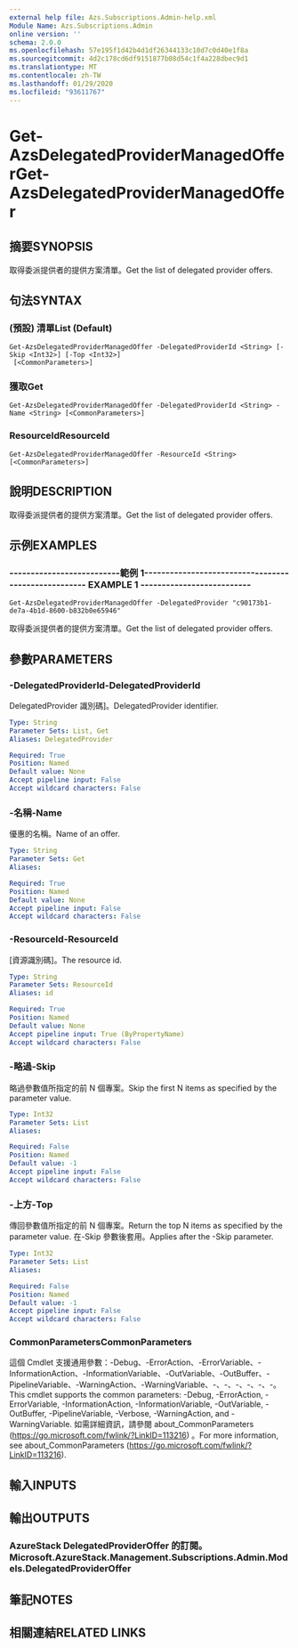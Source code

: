 ```yaml
---
external help file: Azs.Subscriptions.Admin-help.xml
Module Name: Azs.Subscriptions.Admin
online version: ''
schema: 2.0.0
ms.openlocfilehash: 57e195f1d42b4d1df26344133c10d7c0d40e1f8a
ms.sourcegitcommit: 4d2c178cd6df9151877b08d54c1f4a228dbec9d1
ms.translationtype: MT
ms.contentlocale: zh-TW
ms.lasthandoff: 01/29/2020
ms.locfileid: "93611767"
---
```

# <span data-ttu-id="5c391-101">Get-AzsDelegatedProviderManagedOffer</span><span class="sxs-lookup"><span data-stu-id="5c391-101">Get-AzsDelegatedProviderManagedOffer</span></span>

## <span data-ttu-id="5c391-102">摘要</span><span class="sxs-lookup"><span data-stu-id="5c391-102">SYNOPSIS</span></span>
<span data-ttu-id="5c391-103">取得委派提供者的提供方案清單。</span><span class="sxs-lookup"><span data-stu-id="5c391-103">Get the list of delegated provider offers.</span></span>

## <span data-ttu-id="5c391-104">句法</span><span class="sxs-lookup"><span data-stu-id="5c391-104">SYNTAX</span></span>

### <span data-ttu-id="5c391-105"> (預設) 清單</span><span class="sxs-lookup"><span data-stu-id="5c391-105">List (Default)</span></span>
```
Get-AzsDelegatedProviderManagedOffer -DelegatedProviderId <String> [-Skip <Int32>] [-Top <Int32>]
 [<CommonParameters>]
```

### <span data-ttu-id="5c391-106">獲取</span><span class="sxs-lookup"><span data-stu-id="5c391-106">Get</span></span>
```
Get-AzsDelegatedProviderManagedOffer -DelegatedProviderId <String> -Name <String> [<CommonParameters>]
```

### <span data-ttu-id="5c391-107">ResourceId</span><span class="sxs-lookup"><span data-stu-id="5c391-107">ResourceId</span></span>
```
Get-AzsDelegatedProviderManagedOffer -ResourceId <String> [<CommonParameters>]
```

## <span data-ttu-id="5c391-108">說明</span><span class="sxs-lookup"><span data-stu-id="5c391-108">DESCRIPTION</span></span>
<span data-ttu-id="5c391-109">取得委派提供者的提供方案清單。</span><span class="sxs-lookup"><span data-stu-id="5c391-109">Get the list of delegated provider offers.</span></span>

## <span data-ttu-id="5c391-110">示例</span><span class="sxs-lookup"><span data-stu-id="5c391-110">EXAMPLES</span></span>

### <span data-ttu-id="5c391-111">--------------------------範例 1--------------------------</span><span class="sxs-lookup"><span data-stu-id="5c391-111">-------------------------- EXAMPLE 1 --------------------------</span></span>
```
Get-AzsDelegatedProviderManagedOffer -DelegatedProvider "c90173b1-de7a-4b1d-8600-b832b0e65946"
```

<span data-ttu-id="5c391-112">取得委派提供者的提供方案清單。</span><span class="sxs-lookup"><span data-stu-id="5c391-112">Get the list of delegated provider offers.</span></span>

## <span data-ttu-id="5c391-113">參數</span><span class="sxs-lookup"><span data-stu-id="5c391-113">PARAMETERS</span></span>

### <span data-ttu-id="5c391-114">-DelegatedProviderId</span><span class="sxs-lookup"><span data-stu-id="5c391-114">-DelegatedProviderId</span></span>
<span data-ttu-id="5c391-115">DelegatedProvider 識別碼]。</span><span class="sxs-lookup"><span data-stu-id="5c391-115">DelegatedProvider identifier.</span></span>

```yaml
Type: String
Parameter Sets: List, Get
Aliases: DelegatedProvider

Required: True
Position: Named
Default value: None
Accept pipeline input: False
Accept wildcard characters: False
```

### <span data-ttu-id="5c391-116">-名稱</span><span class="sxs-lookup"><span data-stu-id="5c391-116">-Name</span></span>
<span data-ttu-id="5c391-117">優惠的名稱。</span><span class="sxs-lookup"><span data-stu-id="5c391-117">Name of an offer.</span></span>

```yaml
Type: String
Parameter Sets: Get
Aliases: 

Required: True
Position: Named
Default value: None
Accept pipeline input: False
Accept wildcard characters: False
```

### <span data-ttu-id="5c391-118">-ResourceId</span><span class="sxs-lookup"><span data-stu-id="5c391-118">-ResourceId</span></span>
<span data-ttu-id="5c391-119">[資源識別碼]。</span><span class="sxs-lookup"><span data-stu-id="5c391-119">The resource id.</span></span>

```yaml
Type: String
Parameter Sets: ResourceId
Aliases: id

Required: True
Position: Named
Default value: None
Accept pipeline input: True (ByPropertyName)
Accept wildcard characters: False
```

### <span data-ttu-id="5c391-120">-略過</span><span class="sxs-lookup"><span data-stu-id="5c391-120">-Skip</span></span>
<span data-ttu-id="5c391-121">略過參數值所指定的前 N 個專案。</span><span class="sxs-lookup"><span data-stu-id="5c391-121">Skip the first N items as specified by the parameter value.</span></span>

```yaml
Type: Int32
Parameter Sets: List
Aliases: 

Required: False
Position: Named
Default value: -1
Accept pipeline input: False
Accept wildcard characters: False
```

### <span data-ttu-id="5c391-122">-上方</span><span class="sxs-lookup"><span data-stu-id="5c391-122">-Top</span></span>
<span data-ttu-id="5c391-123">傳回參數值所指定的前 N 個專案。</span><span class="sxs-lookup"><span data-stu-id="5c391-123">Return the top N items as specified by the parameter value.</span></span>
<span data-ttu-id="5c391-124">在-Skip 參數後套用。</span><span class="sxs-lookup"><span data-stu-id="5c391-124">Applies after the -Skip parameter.</span></span>

```yaml
Type: Int32
Parameter Sets: List
Aliases: 

Required: False
Position: Named
Default value: -1
Accept pipeline input: False
Accept wildcard characters: False
```

### <span data-ttu-id="5c391-125">CommonParameters</span><span class="sxs-lookup"><span data-stu-id="5c391-125">CommonParameters</span></span>
<span data-ttu-id="5c391-126">這個 Cmdlet 支援通用參數：-Debug、-ErrorAction、-ErrorVariable、-InformationAction、-InformationVariable、-OutVariable、-OutBuffer、-PipelineVariable、-WarningAction、-WarningVariable、-、-、-、-、-、-。</span><span class="sxs-lookup"><span data-stu-id="5c391-126">This cmdlet supports the common parameters: -Debug, -ErrorAction, -ErrorVariable, -InformationAction, -InformationVariable, -OutVariable, -OutBuffer, -PipelineVariable, -Verbose, -WarningAction, and -WarningVariable.</span></span> <span data-ttu-id="5c391-127">如需詳細資訊，請參閱 about_CommonParameters (https://go.microsoft.com/fwlink/?LinkID=113216) 。</span><span class="sxs-lookup"><span data-stu-id="5c391-127">For more information, see about_CommonParameters (https://go.microsoft.com/fwlink/?LinkID=113216).</span></span>

## <span data-ttu-id="5c391-128">輸入</span><span class="sxs-lookup"><span data-stu-id="5c391-128">INPUTS</span></span>

## <span data-ttu-id="5c391-129">輸出</span><span class="sxs-lookup"><span data-stu-id="5c391-129">OUTPUTS</span></span>

### <span data-ttu-id="5c391-130">AzureStack DelegatedProviderOffer 的訂閱。</span><span class="sxs-lookup"><span data-stu-id="5c391-130">Microsoft.AzureStack.Management.Subscriptions.Admin.Models.DelegatedProviderOffer</span></span>

## <span data-ttu-id="5c391-131">筆記</span><span class="sxs-lookup"><span data-stu-id="5c391-131">NOTES</span></span>

## <span data-ttu-id="5c391-132">相關連結</span><span class="sxs-lookup"><span data-stu-id="5c391-132">RELATED LINKS</span></span>

